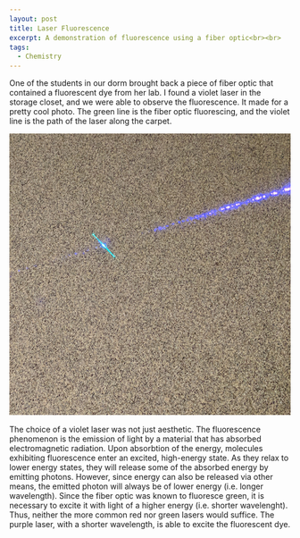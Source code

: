 ```yaml
---
layout: post
title: Laser Fluorescence
excerpt: A demonstration of fluorescence using a fiber optic<br><br>
tags:
  - Chemistry
---
```


One of the students in our dorm brought back a piece of fiber optic that contained a fluorescent dye from her lab. I found a violet laser in the storage closet, and we were able to observe the fluorescence. It made for a pretty cool photo. The green line is the fiber optic fluorescing, and the violet line is the path of the laser along the carpet.

![Laser Fluorescence](/assets/img/fluorescence.jpg)

The choice of a violet laser was not just aesthetic. The fluorescence phenomenon is the emission of light by a material that has absorbed electromagnetic radiation. Upon absorbtion of the energy, molecules exhibiting fluorescence enter an excited, high-energy state. As they relax to lower energy states, they will release some of the absorbed energy by emitting photons. However, since energy can also be released via other means, the emitted photon will always be of lower energy (i.e. longer wavelength). Since the fiber optic was known to fluoresce green, it is necessary to excite it with light of a higher energy (i.e. shorter wavelenght). Thus, neither the more common red nor green lasers would suffice. The purple laser, with a shorter wavelength, is able to excite the fluorescent dye.
